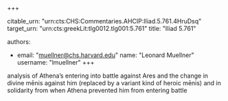 +++


citable_urn: "urn:cts:CHS:Commentaries.AHCIP:Iliad.5.761.4HruDsq"
target_urn: "urn:cts:greekLit:tlg0012.tlg001:5.761"
title: "Iliad 5.761"

authors:
- email: "muellner@chs.harvard.edu"
  name: "Leonard Muellner"
  username: "lmuellner"
+++

<p>analysis of Athena’s entering into battle against Ares and the change in divine mēnis against him (replaced by a variant kind of heroic mēnis) and in solidarity from when Athena prevented him from entering battle</p>